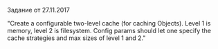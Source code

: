 Задание от 27.11.2017

"Create a configurable two-level cache (for caching Objects). Level 1 is memory, level 2 is filesystem. Config params should let one specify the cache strategies and max sizes of level 1 and 2."
